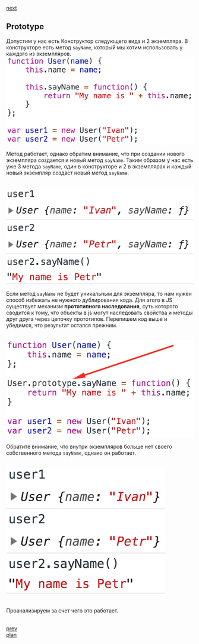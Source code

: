 <a href="03.md">next</a>

<h2>Prototype</h2>

<div>
Допустим у нас есть Конструктор следующего вида и 2 экземпляра.
В конструкторе есть метод <code>sayName</code>, который мы хотим использовать у каждого
из экземпляров.

<br/>
<img src="./media/02-1-1.png">
<br/>

Метод работает, однако обратим внимание, что при создании нового экземпляра создается
и новый метод <code>sayName</code>. Таким образом у нас есть уже 3 метода <code>sayName</code>,
один в конструкторе и 2 в экземплярах и каждый новый экземпляр создаст новый метод <code>sayName</code>.

<br/>
<img src="./media/02-2-1.png">
<br/>

Если метод <code>sayName</code> не будет уникальным для экземпляра,
то нам нужен способ избежать не нужного дублирования кода. Для этого в JS существует
механизм <strong>прототипного наследования</strong>, суть которого сводится к тому, что объекты
в js могут наследовать свойства и методы друг друга через цепочку прототипов.
Перепишем код выше и убедимся, что результат остался прежним.

<br/>
<img src="./media/02-3-1.png">
<br/>

Обратите внимание, что внутри экземпляров больше нет своего собственного метода <code>sayName</code>, однако он работает.

<br/>
<img src="./media/02-4-1.png">
<br/>

<br/>

Проанализируем за счет чего это работает.

</div>


<br/>
<a href="01.md">prev</a>
<br/>
<a href="00.md">plan</a>
